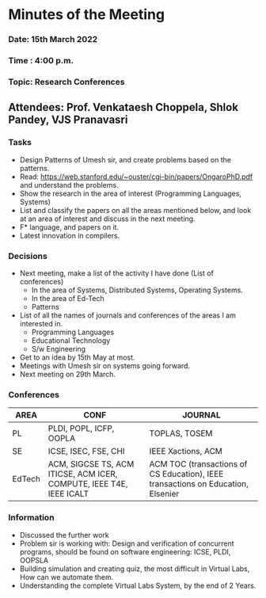 # Minutes of the Meeting 

### Date: 15th March 2022
### Time : 4:00 p.m.
### Topic: Research Conferences

## Attendees: Prof. Venkataesh Choppela, Shlok Pandey, VJS Pranavasri

### Tasks
* Design Patterns of Umesh sir, and create problems based on the patterns.
* Read: https://web.stanford.edu/~ouster/cgi-bin/papers/OngaroPhD.pdf and understand the problems. 
* Show the research in the area of interest (Programming Languages, Systems)
* List and classify the papers on all the areas mentioned below, and look at an area of interest and discuss in the next meeting. 
* F* language, and papers on it.
* Latest innovation in compilers.  

### Decisions
* Next meeting, make a list of the activity I have done (List of conferences)
  * In the area of Systems, Distributed Systems, Operating Systems.
  * In the area of Ed-Tech 
  * Patterns 
* List of all the names of journals and conferences of the areas I am interested in.
  * Programming Languages
  * Educational Technology
  * S/w Engineering
* Get to an idea by 15th May at most.
* Meetings with Umesh sir on systems going forward. 
* Next meeting on 29th March.

### Conferences
|AREA|CONF|JOURNAL|
|----|----|-------|
|PL	 |PLDI, POPL, ICFP, OOPLA|	TOPLAS, TOSEM|
|SE	|ICSE, ISEC, FSE, CHI |	IEEE Xactions, ACM |
|EdTech |	ACM, SIGCSE TS, ACM ITICSE, ACM ICER, COMPUTE, IEEE T4E, IEEE ICALT |	ACM TOC (transactions of CS Education), IEEE transactions on Education, Elsenier |

### Information
* Discussed the further work
* Problem sir is working with: Design and verification of concurrent programs, should be found on software engineering: ICSE, PLDI, OOPSLA
* Building simulation and creating quiz, the most difficult in Virtual Labs, How can we automate them. 
* Understanding the complete Virtual Labs System, by the end of 2 Years. 
